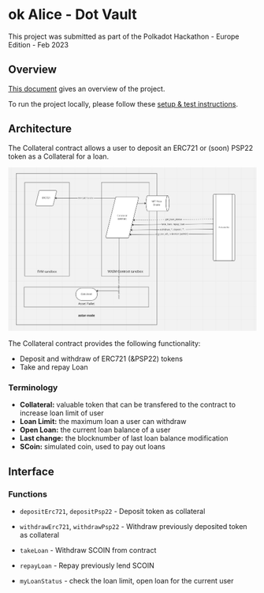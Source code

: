 # ok Alice - Dot Vault

This project was submitted as part of the Polkadot Hackathon - Europe Edition - Feb 2023

## Overview

[This document](Doc/DOT%20Vaults.pdf) gives an overview of the project.

To run the project locally, please follow these [setup & test instructions](Doc/Setup%26testing.md).


## Architecture 

The Collateral contract allows a user to deposit an ERC721 or (soon) PSP22 token as a Collateral for a loan. 

![arch](Doc/img/arch.png)

The Collateral contract provides the following functionality:

* Deposit and withdraw of ERC721 (&PSP22) tokens
* Take and repay Loan 

### Terminology

 * **Collateral:** valuable token that can be transfered to the contract to increase loan limit of user
 * **Loan Limit:** the maximum loan a user can withdraw
 * **Open Loan:** the current loan balance of a user
 * **Last change:** the blocknumber of last loan balance modification
 * **SCoin:** simulated coin, used to pay out loans
 

## Interface

### Functions

* `depositErc721`, `depositPsp22` - Deposit token as collateral
* `withdrawErc721`, `withdrawPsp22` - Withdraw previously deposited token as collateral
* `takeLoan` - Withdraw SCOIN from contract 
* `repayLoan` - Repay previously lend SCOIN

* `myLoanStatus` - check the loan limit, open loan for the current user






